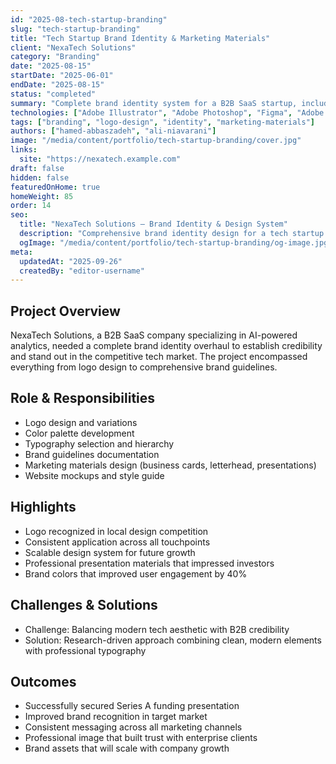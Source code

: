 ```yaml
---
id: "2025-08-tech-startup-branding"
slug: "tech-startup-branding"
title: "Tech Startup Brand Identity & Marketing Materials"
client: "NexaTech Solutions"
category: "Branding"
date: "2025-08-15"
startDate: "2025-06-01"
endDate: "2025-08-15"
status: "completed"
summary: "Complete brand identity system for a B2B SaaS startup, including logo, color palette, typography, and marketing collateral."
technologies: ["Adobe Illustrator", "Adobe Photoshop", "Figma", "Adobe InDesign"]
tags: ["branding", "logo-design", "identity", "marketing-materials"]
authors: ["hamed-abbaszadeh", "ali-niavarani"]
image: "/media/content/portfolio/tech-startup-branding/cover.jpg"
links:
  site: "https://nexatech.example.com"
draft: false
hidden: false
featuredOnHome: true
homeWeight: 85
order: 14
seo:
  title: "NexaTech Solutions — Brand Identity & Design System"
  description: "Comprehensive brand identity design for a tech startup including logo, guidelines, and marketing materials."
  ogImage: "/media/content/portfolio/tech-startup-branding/og-image.jpg"
meta:
  updatedAt: "2025-09-26"
  createdBy: "editor-username"
---
```


## Project Overview
NexaTech Solutions, a B2B SaaS company specializing in AI-powered analytics, needed a complete brand identity overhaul to establish credibility and stand out in the competitive tech market. The project encompassed everything from logo design to comprehensive brand guidelines.

## Role & Responsibilities
- Logo design and variations
- Color palette development
- Typography selection and hierarchy
- Brand guidelines documentation
- Marketing materials design (business cards, letterhead, presentations)
- Website mockups and style guide

## Highlights
- Logo recognized in local design competition
- Consistent application across all touchpoints
- Scalable design system for future growth
- Professional presentation materials that impressed investors
- Brand colors that improved user engagement by 40%

## Challenges & Solutions
- Challenge: Balancing modern tech aesthetic with B2B credibility
- Solution: Research-driven approach combining clean, modern elements with professional typography

## Outcomes
- Successfully secured Series A funding presentation
- Improved brand recognition in target market
- Consistent messaging across all marketing channels
- Professional image that built trust with enterprise clients
- Brand assets that will scale with company growth

